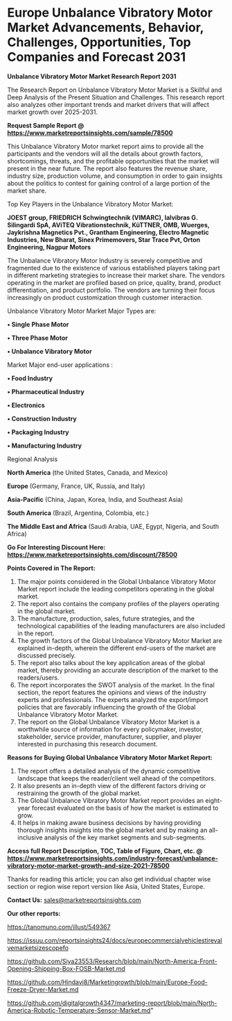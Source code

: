 # Europe Unbalance Vibratory Motor Market Advancements, Behavior, Challenges, Opportunities, Top Companies and Forecast 2031

<strong>Unbalance Vibratory Motor Market Research Report 2031</strong>

The Research Report on Unbalance Vibratory Motor Market is a Skillful and Deep Analysis of the Present Situation and Challenges. This research report also analyzes other important trends and market drivers that will affect market growth over 2025-2031.

<strong>Request Sample Report @ <a href=https://www.marketreportsinsights.com/sample/78500>https://www.marketreportsinsights.com/sample/78500</a></strong>

This Unbalance Vibratory Motor market report aims to provide all the participants and the vendors will all the details about growth factors, shortcomings, threats, and the profitable opportunities that the market will present in the near future. The report also features the revenue share, industry size, production volume, and consumption in order to gain insights about the politics to contest for gaining control of a large portion of the market share.

Top Key Players in the Unbalance Vibratory Motor Market:

<strong>JOEST group, FRIEDRICH Schwingtechnik (VIMARC), Ialvibras G. Silingardi SpA, AViTEQ Vibrationstechnik, KüTTNER, OMB, Wuerges, Jaykrishna Magnetics Pvt., Grantham Engineering, Electro Magnetic Industries, New Bharat, Sinex Primemovers, Star Trace Pvt, Orton Engineering, Nagpur Motors</strong>

The Unbalance Vibratory Motor Industry is severely competitive and fragmented due to the existence of various established players taking part in different marketing strategies to increase their market share. The vendors operating in the market are profiled based on price, quality, brand, product differentiation, and product portfolio. The vendors are turning their focus increasingly on product customization through customer interaction.

Unbalance Vibratory Motor Market Major Types are:

<strong>• Single Phase Motor

• Three Phase Motor

• Unbalance Vibratory Motor</strong>

Market Major end-user applications :

<strong>• Food Industry

• Pharmaceutical Industry

• Electronics

• Construction Industry

• Packaging Industry

• Manufacturing Industry</strong>

Regional Analysis

</u><strong><b>North America</b></strong> (the United States, Canada, and Mexico)

<strong><b>Europe </b></strong>(Germany, France, UK, Russia, and Italy)

<strong><b>Asia-Pacific</b></strong> (China, Japan, Korea, India, and Southeast Asia)

<strong><b>South America</b></strong> (Brazil, Argentina, Colombia, etc.)

<strong><b>The Middle East and Africa</b></strong> (Saudi Arabia, UAE, Egypt, Nigeria, and South Africa)

<strong>Go For Interesting Discount Here: <a href=https://www.marketreportsinsights.com/discount/78500>https://www.marketreportsinsights.com/discount/78500</a></strong>

<strong>Points Covered in The Report:</strong>
<ol>
  <li>The major points considered in the Global Unbalance Vibratory Motor Market report include the leading competitors operating in the global market.</li>
  <li>The report also contains the company profiles of the players operating in the global market.</li>
  <li>The manufacture, production, sales, future strategies, and the technological capabilities of the leading manufacturers are also included in the report.</li>
  <li>The growth factors of the Global Unbalance Vibratory Motor Market are explained in-depth, wherein the different end-users of the market are discussed precisely.</li>
  <li>The report also talks about the key application areas of the global market, thereby providing an accurate description of the market to the readers/users.</li>
  <li>The report incorporates the SWOT analysis of the market. In the final section, the report features the opinions and views of the industry experts and professionals. The experts analyzed the export/import policies that are favorably influencing the growth of the Global Unbalance Vibratory Motor Market.</li>
  <li>The report on the Global Unbalance Vibratory Motor Market is a worthwhile source of information for every policymaker, investor, stakeholder, service provider, manufacturer, supplier, and player interested in purchasing this research document.</li>
</ol>
<strong>Reasons for Buying Global Unbalance Vibratory Motor Market Report:</strong>

<ol>
  <li>The report offers a detailed analysis of the dynamic competitive landscape that keeps the reader/client well ahead of the competitors.</li>
  <li>It also presents an in-depth view of the different factors driving or restraining the growth of the global market.</li>
  <li>The Global Unbalance Vibratory Motor Market report provides an eight-year forecast evaluated on the basis of how the market is estimated to grow.</li>
  <li>It helps in making aware business decisions by having providing thorough insights insights into the global market and by making an all-inclusive analysis of the key market segments and sub-segments.</li>
</ol>
<strong>Access full Report Description, TOC, Table of Figure, Chart, etc. @ <a href=https://www.marketreportsinsights.com/industry-forecast/unbalance-vibratory-motor-market-growth-and-size-2021-78500>https://www.marketreportsinsights.com/industry-forecast/unbalance-vibratory-motor-market-growth-and-size-2021-78500</a></strong>


Thanks for reading this article; you can also get individual chapter wise section or region wise report version like Asia, United States, Europe.

<strong>Contact Us:</strong>
sales@marketreportsinsights.com

<strong>Our other reports:</strong>

<a href=https://tanomuno.com/illust/549367>https://tanomuno.com/illust/549367</a>

<a href=https://issuu.com/reportsinsights24/docs/europecommercialvehiclestirevalvemarketsizescopefo>https://issuu.com/reportsinsights24/docs/europecommercialvehiclestirevalvemarketsizescopefo</a>

<a href=https://github.com/Siya23553/Research/blob/main/North-America-Front-Opening-Shipping-Box-FOSB-Market.md>https://github.com/Siya23553/Research/blob/main/North-America-Front-Opening-Shipping-Box-FOSB-Market.md</a>

<a href=https://github.com/Hindavi8/Marketingrowth/blob/main/Europe-Food-Freeze-Dryer-Market.md>https://github.com/Hindavi8/Marketingrowth/blob/main/Europe-Food-Freeze-Dryer-Market.md</a>

<a href=https://github.com/digitalgrowth4347/marketing-report/blob/main/North-America-Robotic-Temperature-Sensor-Market.md>https://github.com/digitalgrowth4347/marketing-report/blob/main/North-America-Robotic-Temperature-Sensor-Market.md</a>"
